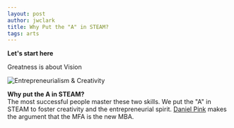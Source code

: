 ```yaml
---
layout: post
author: jwclark
title: Why Put the "A" in STEAM?
tags: arts
---
```

**Let's start here**

Greatness is about Vision

<div class="flex-wrapper-no-magnifique">
  <img src="{{site.baseurl}}/img/why-put-the-a-in-steam.png" alt="Entrepreneurialism & Creativity">
</div>

**Why put the A in STEAM?**  
The most successful people master these two skills. We put the "A" in STEAM to foster creativity and the entrepreneurial spirit. [Daniel Pink](http://www.amazon.com/Whole-New-Mind-Right-Brainers-Future/dp/1594481717) makes the argument that the MFA is the new MBA.
